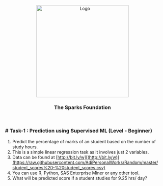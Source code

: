<!-- PROJECT LOGO -->
<br />
<p align="center">
  <a href="https://github.com/shital2807/THE-SPARKS-FOUNDATION-INTERNSHIP">
    <img src="https://www.thesparksfoundationsingapore.org/images/logo_small.png" alt="Logo" width="300" height="300">
  </a>

  <h3 align="center">The Sparks Foundation</h3>

  <p align="center">
    <br />
    
    
    
  ### # Task-1 : Prediction using Supervised ML (Level - Beginner)
  1. Predict the percentage of marks of an student based on the number of study hours.
1. This is a simple linear regression task as it involves just 2 variables.
1. Data can be found at [http://bit.ly/w][(http://bit.ly/w)](https://raw.githubusercontent.com/AdiPersonalWorks/Random/master/student_scores%20-%20student_scores.csv)
1. You can use R, Python, SAS Enterprise Miner or any other tool.
1. What will be predicted score if a student studies for 9.25 hrs/ day?
